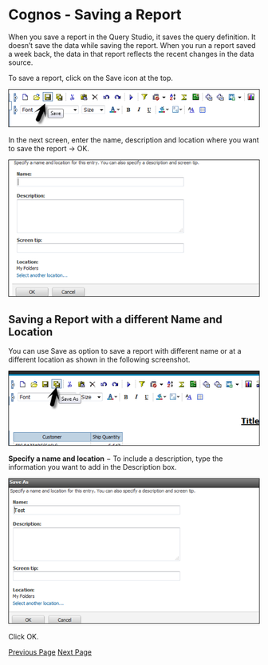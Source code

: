# Cognos - Saving a Report
When you save a report in the Query Studio, it saves the query definition. It doesn’t save the data while saving the report. When you run a report saved a week back, the data in that report reflects the recent changes in the data source.

To save a report, click on the Save icon at the top.

![Saving a Report](../cognos/images/saving_a_report.jpg)

In the next screen, enter the name, description and location where you want to save the report → OK.

![Save the Report](../cognos/images/save_the_report.jpg)

## Saving a Report with a different Name and Location
You can use Save as option to save a report with different name or at a different location as shown in the following screenshot.

![Save a Report](../cognos/images/save_a_report.jpg)

**Specify a name and location** − To include a description, type the information you want to add in the Description box.

![Save as tab](../cognos/images/save_as_tab.jpg)

Click OK.


[Previous Page](../cognos/cognos_add_data_to_report.md) [Next Page](../cognos/cognos_run_a_report.md) 
